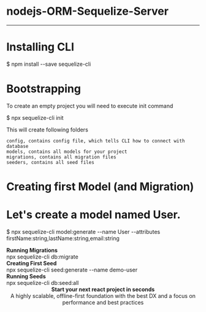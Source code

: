 # nodejs-ORM-Sequelize-Server

<hr>

# Installing CLI
$ npm install --save sequelize-cli

 # Bootstrapping

To create an empty project you will need to execute init command

$ npx sequelize-cli init

This will create following folders

    config, contains config file, which tells CLI how to connect with database
    models, contains all models for your project
    migrations, contains all migration files
    seeders, contains all seed files

# Creating first Model (and Migration)

# Let's create a model named User.

$ npx sequelize-cli model:generate --name User --attributes firstName:string,lastName:string,email:string


<div><strong>Running Migrations</strong></div>
<div>npx sequelize-cli db:migrate</div>

<div><strong>Creating First Seed</strong></div>
<div> npx sequelize-cli seed:generate --name demo-user</div>
<div><strong>Running Seeds</strong></div>
<div>npx sequelize-cli db:seed:all</div>

<div align="center"><strong>Start your next react project in seconds</strong></div>
<div align="center">A highly scalable, offline-first foundation with the best DX and a focus on performance and best practices</div>

